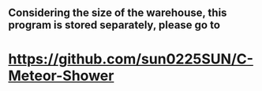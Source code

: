 ## Considering the size of the warehouse, this program is stored separately, please go to
# https://github.com/sun0225SUN/C-Meteor-Shower

